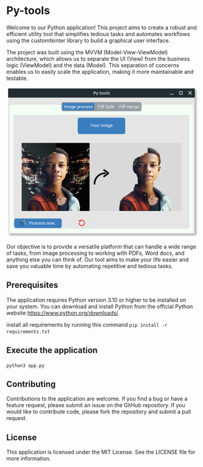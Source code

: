 # Py-tools

Welcome to our Python application! This project aims to create a robust and efficient utility tool that simplifies tedious tasks and automates workflows using the customtkinter library to build a graphical user interface.

The project was built using the MVVM (Model-View-ViewModel) architecture, which allows us to separate the UI (View) from the business logic (ViewModel) and the data (Model). This separation of concerns enables us to easily scale the application, making it more maintainable and testable.

![screen shot](shot.png "application screen shot")

Our objective is to provide a versatile platform that can handle a wide range of tasks, from image processing to working with PDFs, Word docs, and anything else you can think of. Our tool aims to make your life easier and save you valuable time by automating repetitive and tedious tasks.

## Prerequisites
The application requires Python version 3.10 or higher to be installed on your system. You can download and install Python from the official Python website https://www.python.org/downloads/.

install all requirements by running this command
`pip install -r requirements.txt`

## Execute the application
`python3 app.py`


## Contributing
Contributions to the application are welcome. If you find a bug or have a feature request, please submit an issue on the GitHub repository. If you would like to contribute code, please fork the repository and submit a pull request.

## License
This application is licensed under the MIT License. See the LICENSE file for more information.